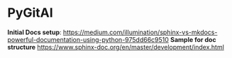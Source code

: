 # PyGitAI

**Initial Docs setup**: https://medium.com/illumination/sphinx-vs-mkdocs-powerful-documentation-using-python-975dd66c9510
**Sample for doc structure** https://www.sphinx-doc.org/en/master/development/index.html
